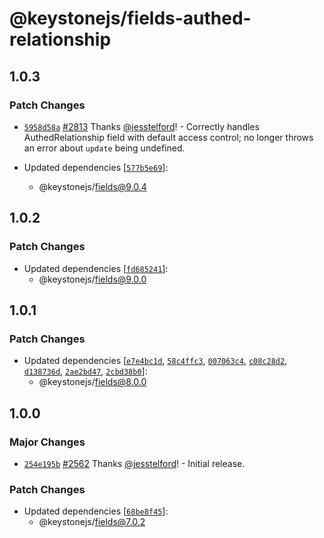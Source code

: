 # @keystonejs/fields-authed-relationship

## 1.0.3

### Patch Changes

- [`5958d58a`](https://github.com/keystonejs/keystone/commit/5958d58abc98c4f1b9a28e4a5a5666b2f634a054) [#2813](https://github.com/keystonejs/keystone/pull/2813) Thanks [@jesstelford](https://github.com/jesstelford)! - Correctly handles AuthedRelationship field with default access control; no longer throws an error about `update` being undefined.

- Updated dependencies [[`577b5e69`](https://github.com/keystonejs/keystone/commit/577b5e69ac4f949d1be2a80d8f391cb0a4b1333a)]:
  - @keystonejs/fields@9.0.4

## 1.0.2

### Patch Changes

- Updated dependencies [[`fd685241`](https://github.com/keystonejs/keystone/commit/fd68524135025e4d800b4a98932916736dd50e9d)]:
  - @keystonejs/fields@9.0.0

## 1.0.1

### Patch Changes

- Updated dependencies [[`e7e4bc1d`](https://github.com/keystonejs/keystone/commit/e7e4bc1d22149d4daceb31d303f6ad10c2b853ba), [`58c4ffc3`](https://github.com/keystonejs/keystone/commit/58c4ffc3d4b1edf8bdfbc4ea299133d303239fc6), [`007063c4`](https://github.com/keystonejs/keystone/commit/007063c4f17e6e7038312ed9126eaf91757e7939), [`c08c28d2`](https://github.com/keystonejs/keystone/commit/c08c28d22f2c6a2bfa73ab0ea347c9e0da8a9063), [`d138736d`](https://github.com/keystonejs/keystone/commit/d138736db184c5884171c7a65e43377f248046b5), [`2ae2bd47`](https://github.com/keystonejs/keystone/commit/2ae2bd47eb54a816cfd4c8cd178c460729cbc258), [`2cbd38b0`](https://github.com/keystonejs/keystone/commit/2cbd38b05adc98cface11a8767f66b48a1cb0bbf)]:
  - @keystonejs/fields@8.0.0

## 1.0.0

### Major Changes

- [`254e195b`](https://github.com/keystonejs/keystone/commit/254e195b9b0dfd70a6ff86c22ee60d178c4338aa) [#2562](https://github.com/keystonejs/keystone/pull/2562) Thanks [@jesstelford](https://github.com/jesstelford)! - Initial release.

### Patch Changes

- Updated dependencies [[`68be8f45`](https://github.com/keystonejs/keystone/commit/68be8f452909100fbddec431d6fe60c20a06a700)]:
  - @keystonejs/fields@7.0.2
